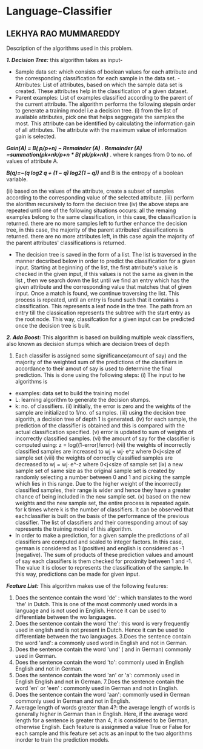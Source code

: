 # Language-Classifier #

## LEKHYA RAO MUMMAREDDY ##
Description of the algorithms used in this problem.

***1. Decision Tree:***
this algorithm takes as input-
- Sample data set: which consists of boolean values for each attribute and the
corresponding classification for each sample in the data set.
-Atrributes: List of attributes, based on which the sample data set is created.
These attributes help in the classification of a given dataset.
- Parent examples: List of examples classified according to the parent of the
current attribute.
The algorithm performs the following stepsin order to generate a training model
i.e a decision tree.
(i) from the list of available attributes, pick one that helps seggregate the samples
the most. This attribute can be identified by calculating the information gain of
all attributes. The attribute with the maximum value of information gain is
selected.

***Gain(A) = B( p/p+n) − Remainder (A)*** .
***Remainder (A) =summation(pk+nk/p+n * B( pk/pk+nk)*** .
where k ranges from 0 to no. of values of attribute A.

***B(q)=−(q log2 q + (1 − q) log2(1 − q))***
and B is the entropy of a boolean variable.

(ii) based on the values of the attribute, create a subset of samples according to
the corresponding value of the selected attribute.
(iii) perform the alorithm recursively to form the decision tree
(iv) the above steps are repeated until one of the following situations occurs:
all the remaing examples belong to the same classification, in this case, the
classification is returned.
there are no more samples left to further enhance the decision tree, in this
case, the majority of the parent attributes' classifications is returned.
there are no more attributes left, in this case again the majority of the
parent attributes' classifications is returned.
- The decision tree is saved in the form of a list. The list is traversed in the manner
decsribed below in order to predict the classification for a given input.
Starting at beginning of the list, the first atrribute's value is checked in the given
input, if this values is not the same as given in the list , then we search down the
list until we find an entry which has the given attribute and the corresponding
value that matches that of given input.
Once a match is found, we continue traversing the list. This process is repeated,
until an entry is found such that it contains a classification. This represents a leaf
node in the tree.
The path from an entry till the classication represents the subtree with the start
entry as the root node.
This way, classifcation for a given input can be predicted once the decision tree is
bulit.

***2. Ada Boost:***
This algorithm is based on building multiple weak classifiers, also known as
decision stumps which are decision trees of depth 
1. Each classifer is assigned
some significance(amount of say) and the majority of the weighted sum of the
predictions of the classifiers in accordance to their amout of say is used to
determine the final prediction.
This is done using the following steps:
(i) The input to he algorithms is
- examples: data set to build the training model
- L: learning algorithm to generate the decision stumps.
- k: no. of classifiers.
(ii) initially, the error is zero and the weights of the sample are initialized to 1/no.
of samples.
(iii) using the decision tree algorith, a decision tree of depth 1 is generated.
(iv) for each sample, the prediction of the classifier is obtained and this is
compared with the actual classification specified.
(v) error is updated to sum of weights of incorrectly classified samples.
(vi) the amount of say for the classifier is computed using:
z = log((1-error)/error)
(vii) the weights of incorrectly classified samples are increased to
wj = wj· e^z where 0<j<size of sample set
(viii) the weights of correctly classified samples are decreased to
wj = wj· e^-z where 0<j<size of sample set
(ix) a new sample set of same size as the original sample set is created by
randomly selecting a number between 0 and 1 and picking the sample which lies
in this range. Due to the higher weight of the incorrectly classified samples, their
range is wider and hence they have a greater chance of being included in the new
sample set.
(x) based on the new weights and the new sample set, the entire process is
repeated again. for k times where k is the number of classifiers.
It can be observed that eachclassifier is built on the basis of the performance of
the previous classifier.
The list of classifiers and their corresponding amout of say represents the training
model of this algorithm.
- In order to make a prediction, for a given sample the predictions of all classifiers
are computed and scaled to integer factors. In this case, german is considered as 1
(positive) and english is considered as -1 (negative).
The sum of products of these prediction values and amount of say each classifiers
is them checked for proximity between 1 and -1. The value it is closer to
represents the classification of the sample.
In this way, predictions can be made for given input.

***Feature List:***
This algorithm makes use of the following features:
1. Does the sentence contain the word 'de' : which translates to the word 'the' in
Dutch. This is one of the most commonly used words in a language and is not
used in English. Hence it can be used to differentiate between the wo languages.
2. Does the sentence contain the word 'the': this word is very frequently used in
english and is not present in Dutch. Hence it can be used to differentiate between
the two languages.
3.Does the sentence contain the word 'and': a commonly used word in English and
not in German.
4. Does the sentence contain the word 'und' ( and in German) commonly used in
German.
5. Does the sentence contain the word 'to': commonly used in English English
and not in German.
6. Does the sentence contain the word 'an' or 'a': commonly used in English
English and not in German.
7.Does the sentence contain the word 'en' or 'een' : commonly used in German
and not in English.
8. Does the sentence contain the word 'aan': commonly used in German
commonly used in German and not in English.
9. Average length of words greater than 4?: the average length of words is
generally higher in German than in English. Here, if the average word length for a
sentence is greater than 4, it is considered to be German, otherwise English.
Each feature is assignmed a value True or False for each sample and this feature
set acts as an input to the two algorithms inorder to train the prediction models.
